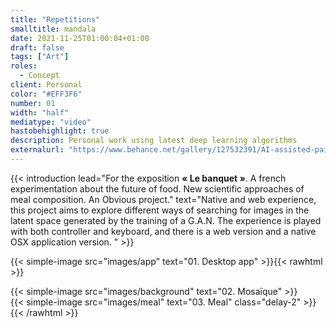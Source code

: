```yaml
---
title: "Repetitions"
smalltitle: mandala
date: 2021-11-25T01:00:04+01:00
draft: false
tags: ["Art"]
roles:
  - Concept
client: Personal
color: "#EFF3F6"
number: 01
width: "half"
mediatype: "video"
hastobehighlight: true
description: Personal work using latest deep learning algorithms
externalurl: "https://www.behance.net/gallery/127532391/AI-assisted-paintings"
---
```


{{< introduction lead="For the exposition **« Le banquet »**. A french experimentation about the future of food. New scientific approaches of meal composition. An Obvious project." text="Native and web experience, this project aims to explore different ways of searching for images in the latent space generated by the training of a G.A.N. The experience is played with both controller and keyboard, and there is a web version and a native OSX application version. "  >}}

  <!-- {{< leading text="For the exposition **« Le banquet »**. A french experimentation about the future of food. New scientific approaches of meal composition. An Obvious project." >}} -->

  <!-- Native and web experience, this project aims to explore different ways of searching for images in the latent space generated by the training of a G.A.N.
  The experience is played with both controller and keyboard, and there is a web version and a native OSX application version.

  A G.A.N. (Generative Adversorial Network) is a generative model where two networks are presented competing in a game theory scenario. The first network is the generator, a sample is produced (here, an image), while its opponent, the discriminator, tries to detect if a sample is real or if it is the result of the generator. Learning can be modeled as a zero-sum game.

  ## Case study

  Pour cette experience, -->

{{< simple-image src="images/app" text="01. Desktop app" >}}{{< rawhtml >}}

  <div class="project-two-column-grid">
    <div>
        {{< simple-image src="images/background" text="02. Mosaïque" >}}
    </div>
    <div>
        {{< simple-image src="images/meal" text="03. Meal" class="delay-2" >}}
    </div>
  </div>
  {{< /rawhtml >}}
